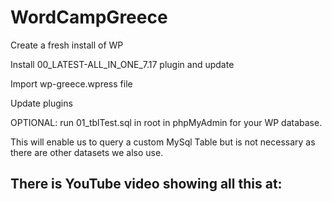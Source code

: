 ﻿# WordCampGreece

Create a fresh install of WP

Install 00_LATEST-ALL_IN_ONE_7.17 plugin and update

Import wp-greece.wpress file

Update plugins

OPTIONAL: run 01_tblTest.sql in root in phpMyAdmin for your WP database.

This will enable us to query a custom MySql Table but is not necessary as there are other datasets we also use.

## There is YouTube video showing all this at: 
